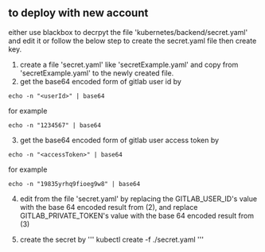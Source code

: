 ## to deploy with new account

either use blackbox to decrpyt the file 'kubernetes/backend/secret.yaml' and edit it or follow the below step to create the secret.yaml file then create key.

1. create a file 'secret.yaml' like 'secretExample.yaml' and copy from 'secretExample.yaml' to the newly created file.
2. get the base64 encoded form of gitlab user id by
```
echo -n "<userId>" | base64
```
for example
```
echo -n "1234567" | base64
```

3. get the base64 encoded form of gitlab user access token by
```
echo -n "<accessToken>" | base64
```
for example
```
echo -n "19835yrhq9fioeg9w8" | base64
```

4. edit from the file 'secret.yaml' by replacing the GITLAB_USER_ID's value with the base 64 encoded result from (2), and replace GITLAB_PRIVATE_TOKEN's value with the base 64 encoded result from (3)

5. create the secret by 
'''
kubectl create -f ./secret.yaml
'''